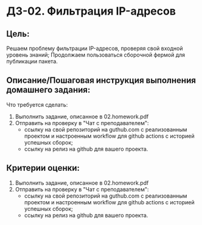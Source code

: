 # ДЗ-02. Фильтрация IP-адресов

## Цель:
Решаем проблему фильтрации IP-адресов, проверяя свой входной уровень знаний;
Продолжаем пользоваться сборочной фермой для публикации пакета.


## Описание/Пошаговая инструкция выполнения домашнего задания:
Что требуется сделать:
1. Выполнить задание, описанное в 02.homework.pdf
2. Отправить на проверку в "Чат с преподавателем":
   - ссылку на свой репозиторий на guthub.com с реализованным проектом и настроенным workflow для github actions с историей успешных сборок;
   - ссылку на релиз на github для вашего проекта.

## Критерии оценки:
1. Выполнить задание, описанное в 02.homework.pdf
2. Отправить на проверку в "Чат с преподавателем":
   - ссылку на свой репозиторий на guthub.com с реализованным проектом и настроенным workflow для github actions с историей успешных сборок;
   - ссылку на релиз на github для вашего проекта.